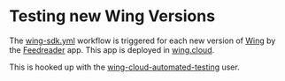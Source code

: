 # Testing new Wing Versions

The [wing-sdk.yml](../.github/workflows/wing-sdk.yml) workflow is triggered for each new version of [Wing](https://github.com/winglang/wing) by the [Feedreader](https://github.com/winglang/feedreader/) app. This app is deployed in [wing.cloud](https://wing.cloud).

This is hooked up with the [wing-cloud-automated-testing](https://github.com/wing-cloud-automated-testing) user.